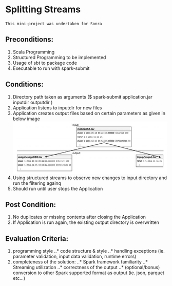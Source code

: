 # Splitting Streams

```
This mini-project was undertaken for Sonra   
```

## Preconditions:
1.	Scala Programming
2.	Structured Programming to be implemented
3.	Usage of sbt to package code
4.	Executable to run with spark-submit

## Conditions:
1.	Directory path taken as arguments ($ spark-submit application.jar inputdir outputdir )
2.	Application listens to inputdir for new files
3.	Application creates output files based on certain parameters as given in below image
![alt text](./Filtering.JPG "")
4.	Using structured streams to observe new changes to input directory and run the filtering againq
5.	Should run until user stops the Application

## Post Condition:
1.	No duplicates or missing contents after closing the Application
2.	If Application is run again, the existing output directory is overwritten

## Evaluation Criteria:
1.	programming style
	..*	code structure & style
	..*	handling exceptions (ie. parameter validation, input data validation, runtime errors)
2.	completeness of the solution:
	..*	Spark framework familiarity
	..*	Streaming utilization
	..*	correctness of the output
	..*	(optional/bonus) conversion to other Spark supported format as output (ie. json, parquet etc...)

